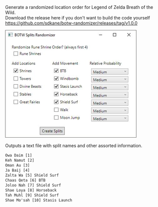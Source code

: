 Generate a randomized location order for Legend of Zelda Breath of the Wild.<br>
Download the release here if you don't want to build the code yourself<br>
https://github.com/sdkane/botw-randomizer/releases/tag/v1.0.0

![mainwindow](screenshot/mainwindow.JPG)

Outputs a text file with split names and other assorted information.

    Owa Daim [1]  
    Keh Namut [2]
    Oman Au [3]
    Ja Baij [4]
    Zalta Wa [5] Shield Surf
    Chaas Qeta [6] BTB
    Joloo Nah [7] Shield Surf
    Shae Loya [8] Horseback
    Tah Muhl [9] Shield Surf
    Shae Mo'sah [10] Stasis Launch
